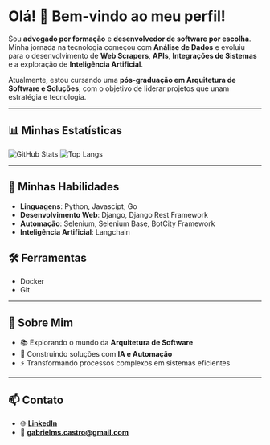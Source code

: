 # Olá! 👋 Bem-vindo ao meu perfil!

Sou **advogado por formação** e **desenvolvedor de software por escolha**. Minha jornada na tecnologia começou com **Análise de Dados** e evoluiu para o desenvolvimento de **Web Scrapers**, **APIs**, **Integrações de Sistemas** e a exploração de **Inteligência Artificial**. 

Atualmente, estou cursando uma **pós-graduação em Arquitetura de Software e Soluções**, com o objetivo de liderar projetos que unam estratégia e tecnologia.

---

## 📊 Minhas Estatísticas

![GitHub Stats](https://github-readme-stats.vercel.app/api?username=gabrielms-castro&show_icons=true&theme=radical&count_private=true&hide=contribs,issues)
![Top Langs](https://github-readme-stats.vercel.app/api/top-langs/?username=gabrielms-castro&layout=compact&theme=radical)

---

## 💼 Minhas Habilidades
- **Linguagens**: Python, Javascipt, Go
- **Desenvolvimento Web**: Django, Django Rest Framework  
- **Automação**: Selenium, Selenium Base, BotCity Framework  
- **Inteligência Artificial**: Langchain

## 🛠️ Ferramentas
- Docker
- Git

---

## 🚀 Sobre Mim
- 📚 Explorando o mundo da **Arquitetura de Software**  
- 🤖 Construindo soluções com **IA e Automação**  
- ⚡ Transformando processos complexos em sistemas eficientes  

---

## 📫 Contato
- 🌐 **[LinkedIn](https://www.linkedin.com/in/advgabrielcastro/?profileId=ACoAABf_E8QBQ7nppfC-Yl2Hp9fVQDNOFGHVTxg)**
- 📧 **[gabrielms.castro@gmail.com](mailto:gabrielms.castro@gmail.com)**

